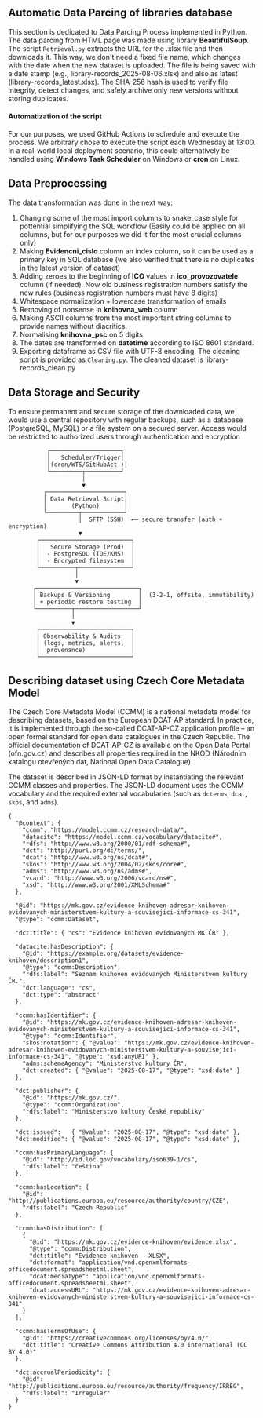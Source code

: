 ## Automatic Data Parcing of libraries database
This section is dedicated to Data Parcing Process implemented in Python. The data parcing from HTML page was made using library **BeautifulSoup**. The script  ```Retrieval.py``` extracts the URL for the .xlsx file and then downloads it. This way, we don't need a fixed file name, which changes with the date when the new dataset is uploaded. The file is being saved with a date stamp (e.g., library-records_2025-08-06.xlsx) and also as latest (library-records_latest.xlsx). The SHA-256 hash is used to verify file integrity, detect changes, and safely archive only new versions without storing duplicates.
#### Automatization of the script
For our purposes, we used GitHub Actions to schedule and execute the process. We arbitrary chose to execute the script each Wednesday at 13:00. In a real-world local deployment scenario, this could alternatively be handled using **Windows Task Scheduler** on Windows or **cron** on Linux.
##  Data Preprocessing
The data transformation was done in the next way:
  1. Changing some of the most import columns to snake_case style for pottential simplifying the SQL workflow (Easily could be applied on all columns, but for our purposes we did it for the most crucial columns only)
  2. Making **Evidencni_cislo** column an index column, so it can be used as a primary key in SQL database (we also verified that there is no duplicates in the latest version of dataset)
  3. Adding zeroes to the beginning of **ICO** values in **ico_provozovatele** column (if needed). Now old business registration numbers satisfy the new rules (business registration numbers must have 8 digits)
  4. Whitespace normalization + lowercase transformation of emails
  5. Removing of nonsense in **knihovna_web** column
  6. Making ASCII columns from the most important string columns to provide names without diacritics.
  7. Normalising **knihovna_psc** on 5 digits
  8. The dates are transformed on **datetime** according to ISO 8601 standard.
  9. Exporting dataframe as CSV file with UTF-8 encoding.
The cleaning script is provided as ```Cleaning.py```. The cleaned dataset is library-records_clean.py

## Data Storage and Security
To ensure permanent and secure storage of the downloaded data, we would use a central repository with regular backups, such as a database (PostgreSQL, MySQL) or a file system on a secured server. Access would be restricted to authorized users through authentication and encryption
```
           ┌────────────────────┐       
           │   Scheduler/Trigger│
           │(cron/WTS/GitHubAct.)│        
           └─────────┬──────────┘
                     │                              
                     ▼                              
          ┌──────────────────────┐                  
          │ Data Retrieval Script│
          │       (Python)       │
          └─────────┬────────────┘
                    │  SFTP (SSH)  ←— secure transfer (auth + encryption)
                    ▼
        ┌──────────────────────────┐
        │   Secure Storage (Prod)  │
        │  - PostgreSQL (TDE/KMS)  │
        │  - Encrypted filesystem  │
        └──────────┬───────────────┘
                   │
                   ▼
       ┌─────────────────────────────┐
       │ Backups & Versioning        │  (3-2-1, offsite, immutability)
       │ + periodic restore testing  │
       └──────────┬──────────────────┘
                  │
                  ▼
        ┌──────────────────────────┐
        │ Observability & Audits   │
        │ (logs, metrics, alerts,  │
        │  provenance)             │
        └──────────────────────────┘
```

## Describing dataset using Czech Core Metadata Model
The Czech Core Metadata Model (CCMM) is a national metadata model for describing datasets, based on the European DCAT-AP standard. In practice, it is implemented through the so-called DCAT-AP-CZ application profile – an open formal standard for open data catalogues in the Czech Republic. The official documentation of DCAT-AP-CZ is available on the Open Data Portal (ofn.gov.cz) and describes all properties required in the NKOD (Národním katalogu otevřených dat, National Open Data Catalogue).

The dataset is described in JSON-LD format by instantiating the relevant CCMM classes and properties. The JSON-LD document uses the CCMM vocabulary and the required external vocabularies (such as ```dcterms```, ```dcat```, ```skos```, and ```adms```).
```
{
  "@context": {
    "ccmm": "https://model.ccmm.cz/research-data/",
    "datacite": "https://model.ccmm.cz/vocabulary/datacite#",
    "rdfs": "http://www.w3.org/2000/01/rdf-schema#",
    "dct": "http://purl.org/dc/terms/",
    "dcat": "http://www.w3.org/ns/dcat#",
    "skos": "http://www.w3.org/2004/02/skos/core#",
    "adms": "http://www.w3.org/ns/adms#",
    "vcard": "http://www.w3.org/2006/vcard/ns#",
    "xsd": "http://www.w3.org/2001/XMLSchema#"
  },

  "@id": "https://mk.gov.cz/evidence-knihoven-adresar-knihoven-evidovanych-ministerstvem-kultury-a-souvisejici-informace-cs-341",
  "@type": "ccmm:Dataset",

  "dct:title": { "cs": "Evidence knihoven evidovaných MK ČR" },

  "datacite:hasDescription": {
    "@id": "https://example.org/datasets/evidence-knihoven/description1",
    "@type": "ccmm:Description",
    "rdfs:label": "Seznam knihoven evidovaných Ministerstvem kultury ČR.",
    "dct:language": "cs",
    "dct:type": "abstract"
  },

  "ccmm:hasIdentifier": {
    "@id": "https://mk.gov.cz/evidence-knihoven-adresar-knihoven-evidovanych-ministerstvem-kultury-a-souvisejici-informace-cs-341",
    "@type": "ccmm:Identifier",
    "skos:notation": { "@value": "https://mk.gov.cz/evidence-knihoven-adresar-knihoven-evidovanych-ministerstvem-kultury-a-souvisejici-informace-cs-341", "@type": "xsd:anyURI" },
    "adms:schemeAgency": "Ministerstvo kultury ČR",
    "dct:created": { "@value": "2025-08-17", "@type": "xsd:date" }
  },

  "dct:publisher": {
    "@id": "https://mk.gov.cz/",
    "@type": "ccmm:Organization",
    "rdfs:label": "Ministerstvo kultury České republiky"
  },

  "dct:issued":   { "@value": "2025-08-17", "@type": "xsd:date" },
  "dct:modified": { "@value": "2025-08-17", "@type": "xsd:date" },

  "ccmm:hasPrimaryLanguage": {
    "@id": "http://id.loc.gov/vocabulary/iso639-1/cs",
    "rdfs:label": "čeština"
  },

  "ccmm:hasLocation": {
    "@id": "http://publications.europa.eu/resource/authority/country/CZE",
    "rdfs:label": "Czech Republic"
  },

  "ccmm:hasDistribution": [
    {
      "@id": "https://mk.gov.cz/evidence-knihoven/evidence.xlsx",
      "@type": "ccmm:Distribution",
      "dct:title": "Evidence knihoven – XLSX",
      "dct:format": "application/vnd.openxmlformats-officedocument.spreadsheetml.sheet",
      "dcat:mediaType": "application/vnd.openxmlformats-officedocument.spreadsheetml.sheet",
      "dcat:accessURL": "https://mk.gov.cz/evidence-knihoven-adresar-knihoven-evidovanych-ministerstvem-kultury-a-souvisejici-informace-cs-341"
    }
  ],

  "ccmm:hasTermsOfUse": {
    "@id": "https://creativecommons.org/licenses/by/4.0/",
    "dct:title": "Creative Commons Attribution 4.0 International (CC BY 4.0)"
  },

  "dct:accrualPeriodicity": {
    "@id": "http://publications.europa.eu/resource/authority/frequency/IRREG",
    "rdfs:label": "Irregular"
  }
}

```

